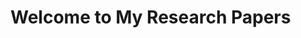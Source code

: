 <!DOCTYPE html>
<html lang="en">
<head>
    <meta charset="UTF-8">
    <meta name="viewport" content="width=device-width, initial-scale=1.0">
    <link rel="stylesheet" href="style.css">
    <title>Your Research Papers</title>
</head>
<body>
    <h1>Welcome to My Research Papers</h1>
    <!-- Add your research papers, content, etc. here -->
</body>
</html>

